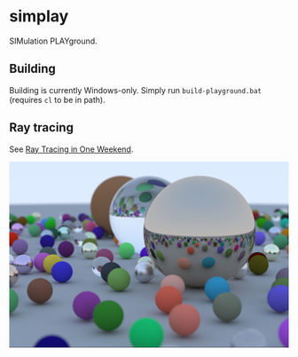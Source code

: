 # simplay

SIMulation PLAYground.

## Building

Building is currently Windows-only. Simply run `build-playground.bat` (requires `cl` to be in path).

## Ray tracing

See [Ray Tracing in One Weekend](https://raytracing.github.io/books/RayTracingInOneWeekend.html).

![result](media/result-500spp.png "Result with 500 samples per pixel")
